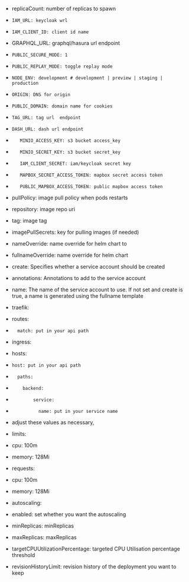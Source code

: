 
- replicaCount: number of replicas to spawn

-     IAM_URL: keycloak wrl
-     IAM_CLIENT_ID: client id name
 -    GRAPHQL_URL: graphql/hasura url endpoint
-     PUBLIC_SECURE_MODE: 1
-     PUBLIC_REPLAY_MODE: toggle replay mode 
-     NODE_ENV: development # development | preview | staging | production
-     ORIGIN: DNS for origin
-     PUBLIC_DOMAIN: domain name for cookies
-     TAG_URL: tag url  endpoint
-     DASH_URL: dash url endpoint


-        MINIO_ACCESS_KEY: s3 bucket access_key
-        MINIO_SECRET_KEY: s3 bucket secret_key
-        IAM_CLIENT_SECRET: iam/keycloak secret key
-        MAPBOX_SECRET_ACCESS_TOKEN: mapbox secret access token
-        PUBLIC_MAPBOX_ACCESS_TOKEN: public mapbox access token

-  pullPolicy: image pull policy when pods restarts
-  repository: image repo uri
-  tag: image tag
 
- imagePullSecrets: key for pulling images (if needed)
- nameOverride: name override for helm chart to 
- fullnameOverride: name override for helm chart
- create: Specifies whether a service account should be created
  
- annotations: Annotations to add to the service account
- name: The name of the service account to use. If not set and create is true, a name is generated using the fullname template

- traefik:

-   routes:
-       match: put in your api path

- ingress:
-   hosts:
-     host: put in your api path
-       paths:
-         backend:
-             service:
-               name: put in your service name

- adjust these values as necessary, 
-  limits:
-    cpu: 100m
-    memory: 128Mi
-  requests:
-    cpu: 100m
-    memory: 128Mi

- autoscaling:
-   enabled: set whether you want the autoscaling 
-   minReplicas: minReplicas
-   maxReplicas: maxReplicas
-   targetCPUUtilizationPercentage: targeted CPU Utilisation percentage threshold
- revisionHistoryLimit: revision history of the deployment you want to keep
